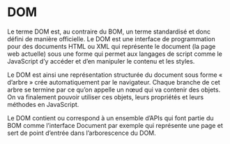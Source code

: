 # DOM

Le terme DOM est, au contraire du BOM, un terme standardisé et donc défini de manière officielle. 
Le DOM est une interface de programmation pour des documents HTML ou XML qui représente le document 
(la page web actuelle) sous une forme qui permet aux langages de script comme le JavaScript d’y 
accéder et d’en manipuler le contenu et les styles.

Le DOM est ainsi une représentation structurée du document sous forme « d’arbre » crée automatiquement 
par le navigateur. Chaque branche de cet arbre se termine par ce qu’on appelle un nœud qui va contenir 
des objets. On va finalement pouvoir utiliser ces objets, leurs propriétés et leurs méthodes en JavaScript.

Le DOM contient ou correspond à un ensemble d’APIs qui font partie du BOM comme l’interface Document 
par exemple qui représente une page et sert de point d’entrée dans l’arborescence du DOM.


